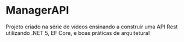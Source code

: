 # ManagerAPI
Projeto criado na série de vídeos ensinando a construir uma API Rest utilizando .NET 5, EF Core, e boas práticas de arquitetura!
